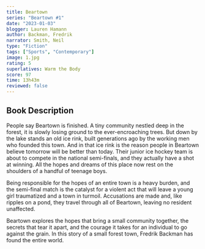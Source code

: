 ```yaml
---
title: Beartown
series: "Beartown #1"
date: "2023-01-03"
blogger: Lauren Hamann
author: Backman, Fredrik
narrator: Smith, Neil
type: "Fiction"
tags: ["Sports", "Contemporary"]
image: 1.jpg
rating: 5
superlatives: Warm the Body
score: 97
time: 13h43m
reviewed: false
---
```


## Book Description

People say Beartown is finished. A tiny community nestled deep in the forest, it is slowly losing ground to the ever-encroaching trees. But down by the lake stands an old ice rink, built generations ago by the working men who founded this town. And in that ice rink is the reason people in Beartown believe tomorrow will be better than today. Their junior ice hockey team is about to compete in the national semi-finals, and they actually have a shot at winning. All the hopes and dreams of this place now rest on the shoulders of a handful of teenage boys.

Being responsible for the hopes of an entire town is a heavy burden, and the semi-final match is the catalyst for a violent act that will leave a young girl traumatized and a town in turmoil. Accusations are made and, like ripples on a pond, they travel through all of Beartown, leaving no resident unaffected.

Beartown explores the hopes that bring a small community together, the secrets that tear it apart, and the courage it takes for an individual to go against the grain. In this story of a small forest town, Fredrik Backman has found the entire world.
